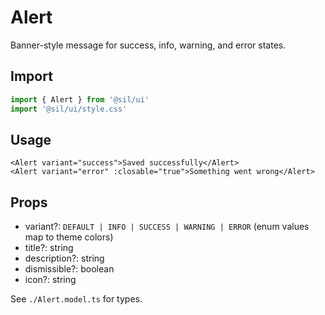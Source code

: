# Alert

Banner-style message for success, info, warning, and error states.

## Import

```ts
import { Alert } from '@sil/ui'
import '@sil/ui/style.css'
```

## Usage

```vue
<Alert variant="success">Saved successfully</Alert>
<Alert variant="error" :closable="true">Something went wrong</Alert>
```

## Props

- variant?: `DEFAULT | INFO | SUCCESS | WARNING | ERROR` (enum values map to theme colors)
- title?: string
- description?: string
- dismissible?: boolean
- icon?: string

See `./Alert.model.ts` for types.
